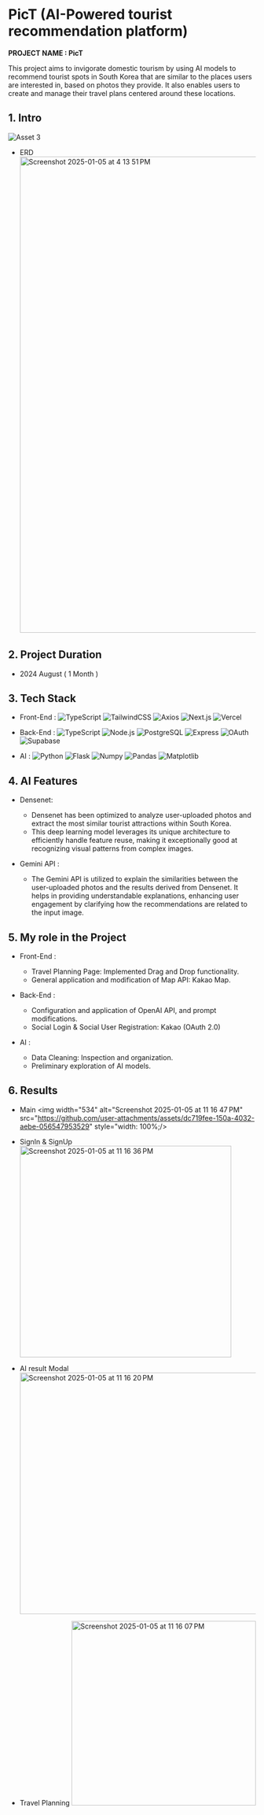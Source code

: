 # PicT (AI-Powered tourist recommendation platform)

**PROJECT NAME : PicT**

This project aims to invigorate domestic tourism by using AI models to recommend tourist spots in South Korea that are similar to the places users are interested in, based on photos they provide. It also enables users to create and manage their travel plans centered around these locations.

## 1. Intro

![Asset 3](https://github.com/user-attachments/assets/09c9151b-97a2-4b81-80fa-7d18c8cd3819)

- ERD
  <img width="968" alt="Screenshot 2025-01-05 at 4 13 51 PM" src="https://github.com/user-attachments/assets/fb5db687-0fda-4e16-b8b5-39f63791e10e" />

## 2. Project Duration

- 2024 August ( 1 Month )

## 3. Tech Stack

- Front-End :
  ![TypeScript](https://img.shields.io/badge/TypeScript-007ACC?style=flat-square&logo=typescript&logoColor=white)
  ![TailwindCSS](https://img.shields.io/badge/TailwindCSS-38B2AC?style=flat-square&logo=tailwind-css&logoColor=white)
  ![Axios](https://img.shields.io/badge/Axios-20232A?style=flat-square&logo=axios&logoColor=61DAFB)
  ![Next.js](https://img.shields.io/badge/Next.js-black?logo=next.js&logoColor=white)
  ![Vercel](https://img.shields.io/badge/Vercel-%23000000.svg?logo=vercel&logoColor=white)

- Back-End :
  ![TypeScript](https://img.shields.io/badge/TypeScript-007ACC?style=flat-square&logo=typescript&logoColor=white)
  ![Node.js](https://img.shields.io/badge/Node.js-43853D?style=flat-square&logo=node-dot-js&logoColor=white)
  ![PostgreSQL](https://img.shields.io/badge/PostgreSQL-316192?style=flat-square&logo=postgresql&logoColor=white)
  ![Express](https://img.shields.io/badge/Express-000000?style=flat-square&logo=express&logoColor=white)
  ![OAuth](https://img.shields.io/badge/OAuth-000000?style=flat-square&logo=oauth&logoColor=white)
  ![Supabase](https://img.shields.io/badge/Supabase-3FCF8E?logo=supabase&logoColor=fff)

- AI :
  ![Python](https://img.shields.io/badge/Python-3776AB?style=flat-square&logo=python&logoColor=white)
  ![Flask](https://img.shields.io/badge/Flask-000?logo=flask&logoColor=fff)
  ![Numpy](https://img.shields.io/badge/Numpy-013243?style=flat-square&logo=numpy&logoColor=white)
  ![Pandas](https://img.shields.io/badge/Pandas-150458?logo=pandas&logoColor=fff)
  ![Matplotlib](https://img.shields.io/badge/Matplotlib-000000?style=flat-square&logo=matplotlib&logoColor=white)

## 4. AI Features

- Densenet:

  - Densenet has been optimized to analyze user-uploaded photos and extract the most similar tourist attractions within South Korea.
  - This deep learning model leverages its unique architecture to efficiently handle feature reuse, making it exceptionally good at recognizing visual patterns from complex images.

- Gemini API :
  - The Gemini API is utilized to explain the similarities between the user-uploaded photos and the results derived from Densenet. It helps in providing understandable explanations, enhancing user engagement by clarifying how the recommendations are related to the input image.

## 5. My role in the Project

- Front-End :

  - Travel Planning Page: Implemented Drag and Drop functionality.
  - General application and modification of Map API: Kakao Map.

- Back-End :

  - Configuration and application of OpenAI API, and prompt modifications.
  - Social Login & Social User Registration: Kakao (OAuth 2.0)

- AI :
  - Data Cleaning: Inspection and organization.
  - Preliminary exploration of AI models.

## 6. Results

- Main
  <img width="534" alt="Screenshot 2025-01-05 at 11 16 47 PM" src="https://github.com/user-attachments/assets/dc719fee-150a-4032-aebe-056547953529" style="width: 100%;/>

- SignIn & SignUp
  <img width="430" alt="Screenshot 2025-01-05 at 11 16 36 PM" src="https://github.com/user-attachments/assets/caec1e41-55fe-4806-84e2-28b51b14016c" />

- AI result Modal
  <img width="491" alt="Screenshot 2025-01-05 at 11 16 20 PM" src="https://github.com/user-attachments/assets/c0208143-6343-46bd-b0d6-8d4bb397baff" />

- Travel Planning
  <img width="375" alt="Screenshot 2025-01-05 at 11 16 07 PM" src="https://github.com/user-attachments/assets/8ad202ed-b0d5-4126-8781-8bd4e6e569dd" />
